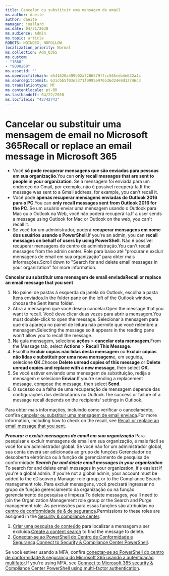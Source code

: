 ```yaml
---
title: Cancelar ou substituir uma mensagem de email
ms.author: daeite
author: daeite
manager: joallard
ms.date: 04/21/2020
ms.audience: Admin
ms.topic: article
ROBOTS: NOINDEX, NOFOLLOW
localization_priority: Normal
ms.collection: Adm_O365
ms.custom:
- "1860"
- "9000260"
ms.assetid: ''
ms.openlocfilehash: e541620a499b02a7206579ffcc505ceb4e632a4c
ms.sourcegitcommit: 631cbb5f03e5371f0995e976536d24e9d13746c3
ms.translationtype: MT
ms.contentlocale: pt-BR
ms.lasthandoff: 04/22/2020
ms.locfileid: "43742743"
---
```

# <a name="recall-or-replace-an-email-message-in-microsoft-365"></a><span data-ttu-id="15484-102">Cancelar ou substituir uma mensagem de email no Microsoft 365</span><span class="sxs-lookup"><span data-stu-id="15484-102">Recall or replace an email message in Microsoft 365</span></span>

- <span data-ttu-id="15484-103">Você **só pode recuperar mensagens que são enviadas para pessoas em sua organização**.</span><span class="sxs-lookup"><span data-stu-id="15484-103">You can **only recall messages that are sent to people in your organization**.</span></span> <span data-ttu-id="15484-104">Se a mensagem foi enviada para um endereço do Gmail, por exemplo, não é possível recuperá-la.</span><span class="sxs-lookup"><span data-stu-id="15484-104">If the message was sent to a Gmail address, for example, you can't recall it.</span></span>
- <span data-ttu-id="15484-105">Você pode **apenas recuperar mensagens enviadas do Outlook 2016 para o PC**.</span><span class="sxs-lookup"><span data-stu-id="15484-105">You can **only recall messages sent from Outlook 2016 for the PC**.</span></span> <span data-ttu-id="15484-106">Se um usuário enviar uma mensagem usando o Outlook para Mac ou o Outlook na Web, você não poderá recuperá-la.</span><span class="sxs-lookup"><span data-stu-id="15484-106">If a user sends a message using Outlook for Mac or Outlook on the web, you can't recall it.</span></span>
- <span data-ttu-id="15484-107">Se você for um administrador, poderá **recuperar mensagens em nome dos usuários usando o PowerShell**.</span><span class="sxs-lookup"><span data-stu-id="15484-107">If you're an admin, you can **recall messages on behalf of users by using PowerShell**.</span></span> <span data-ttu-id="15484-108">Não é possível recuperar mensagens do centro de administração.</span><span class="sxs-lookup"><span data-stu-id="15484-108">You can't recall messages from the admin center.</span></span> <span data-ttu-id="15484-109">Role para baixo até "procurar e excluir mensagens de email em sua organização" para obter mais informações.</span><span class="sxs-lookup"><span data-stu-id="15484-109">Scroll down to "Search for and delete email messages in your organization" for more information.</span></span>

<span data-ttu-id="15484-110">**Cancelar ou substituir uma mensagem de email enviada**</span><span class="sxs-lookup"><span data-stu-id="15484-110">**Recall or replace an email message that you sent**</span></span>

1. <span data-ttu-id="15484-111">No painel de pastas à esquerda da janela do Outlook, escolha a pasta Itens enviados.</span><span class="sxs-lookup"><span data-stu-id="15484-111">In the folder pane on the left of the Outlook window, choose the Sent Items folder.</span></span>
2. <span data-ttu-id="15484-112">Abra a mensagem que você deseja cancelar.</span><span class="sxs-lookup"><span data-stu-id="15484-112">Open the message that you want to recall.</span></span> <span data-ttu-id="15484-113">Você deve clicar duas vezes para abrir a mensagem.</span><span class="sxs-lookup"><span data-stu-id="15484-113">You must double-click to open the message.</span></span> <span data-ttu-id="15484-114">Selecionar a mensagem para que ela apareça no painel de leitura não permite que você relembre a mensagem.</span><span class="sxs-lookup"><span data-stu-id="15484-114">Selecting the message so it appears in the reading pane won't allow you to recall the message.</span></span>
3. <span data-ttu-id="15484-115">Na guia mensagem, selecione **ações** > **cancelar esta mensagem**.</span><span class="sxs-lookup"><span data-stu-id="15484-115">From the Message tab, select **Actions** > **Recall This Message**.</span></span>
4. <span data-ttu-id="15484-116">Escolha **Excluir cópias não lidas desta mensagem** ou **Excluir cópias não lidas e substituir por uma nova mensagem**e, em seguida, selecione **OK**.</span><span class="sxs-lookup"><span data-stu-id="15484-116">Choose **Delete unread copies of this message** or **Delete unread copies and replace with a new message**, then select **OK**.</span></span>
5. <span data-ttu-id="15484-117">Se você estiver enviando uma mensagem de substituição, redija a mensagem e selecione **Enviar**.</span><span class="sxs-lookup"><span data-stu-id="15484-117">If you're sending a replacement message, compose the message, then select **Send**.</span></span>
6. <span data-ttu-id="15484-118">O sucesso ou a falha de uma recuperação de mensagem depende das configurações dos destinatários no Outlook.</span><span class="sxs-lookup"><span data-stu-id="15484-118">The success or failure of a message recall depends on the recipients' settings in Outlook.</span></span>

<span data-ttu-id="15484-119">Para obter mais informações, incluindo como verificar o cancelamento, confira [cancelar ou substituir uma mensagem de email enviada](https://support.office.com/article/35027f88-d655-4554-b4f8-6c0729a723a0).</span><span class="sxs-lookup"><span data-stu-id="15484-119">For more information, including how to check on the recall, see [Recall or replace an email message that you sent](https://support.office.com/article/35027f88-d655-4554-b4f8-6c0729a723a0).</span></span>

<span data-ttu-id="15484-120">***Procurar e excluir mensagens de email em sua organização*** Para pesquisar e excluir mensagens de email em sua organização, é mais fácil se você for um administrador global. Se você não for um administrador global, sua conta deverá ser adicionada ao grupo de funções Gerenciador de descoberta eletrônica ou à função de gerenciamento de pesquisa de conformidade.</span><span class="sxs-lookup"><span data-stu-id="15484-120">***Search for and delete email messages in your organization*** To search for and delete email messages in your organization, it's easiest if you're a global admin. If you're not a global admin, your account must be added to the eDiscovery Manager role group, or to the Compliance Search management role.</span></span> <span data-ttu-id="15484-121">Para excluir mensagens, você precisará ingressar no grupo de função gerenciamento da organização ou na função gerenciamento de pesquisa e limpeza.</span><span class="sxs-lookup"><span data-stu-id="15484-121">To delete messages, you'll need to join the Organization Management role group or the Search and Purge management role.</span></span> <span data-ttu-id="15484-122">As permissões para essas funções são atribuídas no [centro de conformidade de & de segurança](https://protection.office.com/).</span><span class="sxs-lookup"><span data-stu-id="15484-122">Permissions to these roles are assigned in the [Security & compliance center](https://protection.office.com/).</span></span>

1. <span data-ttu-id="15484-123">[Criar uma pesquisa de conteúdo](https://docs.microsoft.com/office365/securitycompliance/content-search) para localizar a mensagem a ser excluída.</span><span class="sxs-lookup"><span data-stu-id="15484-123">[Create a content search](https://docs.microsoft.com/office365/securitycompliance/content-search) to find the message to delete.</span></span>
2. <span data-ttu-id="15484-124">[Conectar-se ao PowerShell do Centro de Conformidade e Segurança](https://docs.microsoft.com/powershell/exchange/office-365-scc/connect-to-scc-powershell/connect-to-scc-powershell?view=exchange-ps).</span><span class="sxs-lookup"><span data-stu-id="15484-124">[Connect to Security & Compliance Center PowerShell](https://docs.microsoft.com/powershell/exchange/office-365-scc/connect-to-scc-powershell/connect-to-scc-powershell?view=exchange-ps).</span></span> 

<span data-ttu-id="15484-125">Se você estiver usando a MFA, confira [conectar-se ao PowerShell do centro de conformidade & segurança do Microsoft 365 usando a autenticação multifator](https://docs.microsoft.com/powershell/exchange/office-365-scc/connect-to-scc-powershell/mfa-connect-to-scc-powershell?view=exchange-ps).</span><span class="sxs-lookup"><span data-stu-id="15484-125">If you're using MFA, see [Connect to Microsoft 365 security & Compliance Center PowerShell using multi-factor authentication](https://docs.microsoft.com/powershell/exchange/office-365-scc/connect-to-scc-powershell/mfa-connect-to-scc-powershell?view=exchange-ps).</span></span> 
